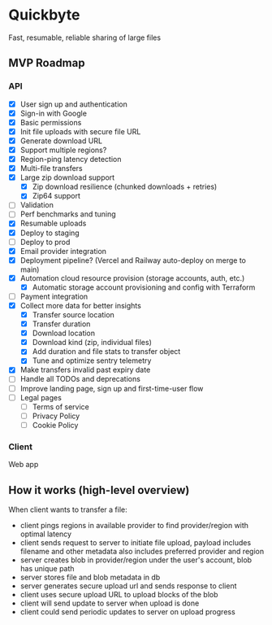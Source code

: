 # Quickbyte

Fast, resumable, reliable sharing of large files

## MVP Roadmap

### API

- [x] User sign up and authentication
- [x] Sign-in with Google
- [x] Basic permissions
- [x] Init file uploads with secure file URL
- [x] Generate download URL
- [x] Support multiple regions?
- [x] Region-ping latency detection
- [x] Multi-file transfers
- [x] Large zip download support
  - [x] Zip download resilience (chunked downloads + retries)
  - [x] Zip64 support
- [ ] Validation
- [ ] Perf benchmarks and tuning
- [x] Resumable uploads
- [x] Deploy to staging
- [ ] Deploy to prod
- [x] Email provider integration
- [x] Deployment pipeline? (Vercel and Railway auto-deploy on merge to main)
- [x] Automation cloud resource provision (storage accounts, auth, etc.)
  - [x] Automatic storage account provisioning and config with Terraform
- [ ] Payment integration
- [x] Collect more data for better insights
  - [x] Transfer source location
  - [x] Transfer duration
  - [x] Download location
  - [x] Download kind (zip, individual files)
  - [x] Add duration and file stats to transfer object
  - [x] Tune and optimize sentry telemetry
- [x] Make transfers invalid past expiry date
- [ ] Handle all TODOs and deprecations
- [ ] Improve landing page, sign up and first-time-user flow
- [ ] Legal pages
  - [ ] Terms of service
  - [ ] Privacy Policy
  - [ ] Cookie Policy

### Client

Web app

## How it works (high-level overview)

When client wants to transfer a file:

- client pings regions in available provider to find provider/region with optimal latency
- client sends request to server to initiate file upload, payload includes filename and other metadata
also includes preferred provider and region
- server creates blob in provider/region under the user's account, blob has unique path
- server stores file and blob metadata in db
- server generates secure upload url and sends response to client
- client uses secure upload URL to upload blocks of the blob
- client will send update to server when upload is done
- client could send periodic updates to server on upload progress
